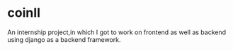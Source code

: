 # coinII

An internship project,in which I got to work on frontend as well as backend using django as a backend framework. 
